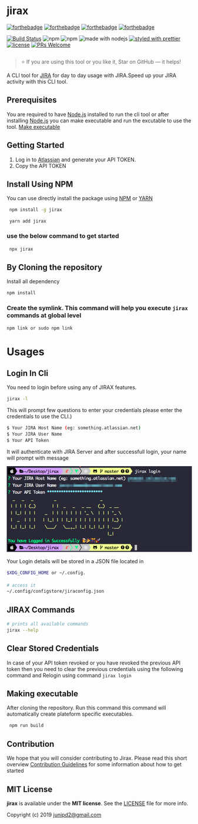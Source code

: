 # jirax
[![forthebadge](https://forthebadge.com/images/badges/made-with-javascript.svg)]() [![forthebadge](https://forthebadge.com/images/badges/built-with-love.svg)]() [![forthebadge](https://forthebadge.com/images/badges/for-you.svg)]() [![forthebadge](https://forthebadge.com/images/badges/check-it-out.svg)](https://forthebadge.com)




[![Build Status](https://dev.azure.com/junipd2/jirax/_apis/build/status/junipdewan.jirax?branchName=master)](https://dev.azure.com/junipd2/jirax/_build/latest?definitionId=4&branchName=master) ![npm](https://img.shields.io/npm/dm/jirax.svg) ![npm](https://img.shields.io/npm/v/jirax.svg) ![made with nodejs](https://img.shields.io/badge/madewith-node.js-green.svg) [![styled with prettier](https://img.shields.io/badge/styled_with-prettier-ff69b4.svg)](https://github.com/prettier/prettier) [![license](https://img.shields.io/github/license/visionmedia/superagent.svg)](LICENSE) [![PRs Welcome](https://img.shields.io/badge/PRs-welcome-brightgreen.svg?style=shields)](http://makeapullrequest.com)

```
```

> :star: If you are using this tool or you like it, Star on GitHub — it helps!



A CLI tool for [JIRA](`https://www.atlassian.com/software/jira`) for day to day usage with JIRA.Speed up your JIRA activity with this CLI tool.



## Prerequisites

You are required to have [Node.js](https://nodejs.org/) installed to run the cli tool or after installing [Node.js](https://nodejs.org/) you can make executable and run the excutable to use the tool. [Make executable](#making-executable)

## Getting Started

1. Log in to [Atlassian](https://id.atlassian.com/manage/api-tokens) and generate your API TOKEN.
2. Copy the API TOKEN
 
## Install Using NPM

You can use directly install the package using 
[NPM](https://www.npmjs.com/package/jirax)  or  [YARN](https://yarnpkg.com/en/package/jirax)

```sh
 npm install -g jirax 
```
```   
 yarn add jirax
```

### use the below command to get started

```sh
 npx jirax
```

## By Cloning the repository

Install all dependency 


```sh
npm install 
```

### Create the symlink. This command will help you execute `jirax` commands at global level 


```
npm link or sudo npm link
```

# Usages

## Login In Cli
 
You need to login before using any of JIRAX features.  

```sh
jirax -l
```

This will prompt few questions to enter your credentials please enter the credentials to use the CLI.)

```sh
$ Your JIRA Host Name (eg: something.atlassian.net)
$ Your JIRA User Name
$ Your API Token 
```
It will authenticate with JIRA Server and after successfull login, your name will prompt with message

![Interface](assets/login_preview.png?raw=true "Login Preview")

Your Login details will be stored in a JSON file located in 

```sh
$XDG_CONFIG_HOME or ~/.config.

# access it 
~/.config/configstore/jiraconfig.json

```


## JIRAX Commands

```sh
# prints all available commands
jirax --help 
```





## Clear Stored Credentials
In case of your API token revoked or you have revoked the previous API token then you need to clear the previous credentials using the following command and
Relogin using command `jirax login`



## Making executable

After cloning the repository. Run this command this command will automatically create plateform specific executables.

```sh
 npm run build
```

## Contribution

We hope that you will consider contributing to Jirax. Please read this short overview [Contribution Guidelines](https://github.com/junipdewan/jirax/blob/master/CONTRIBUTING.md) for some information about how to get started 

## MIT License

**jirax** is available under the **MIT license**. See the [LICENSE](https://github.com/junipdewan/jirax/blob/master/LICENSE) file for more info.

Copyright (c) 2019 <junipd2@gmail.com>
